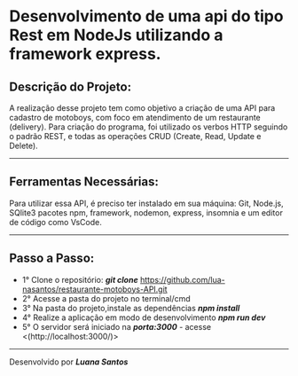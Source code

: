 # Desenvolvimento de uma api do tipo Rest em NodeJs utilizando a framework express.


## Descrição do Projeto:

A realização desse projeto tem como objetivo a criação de uma API para cadastro de motoboys, com foco em atendimento de um restaurante (delivery). Para criação do programa, foi utilizado os verbos HTTP seguindo o padrão REST, e todas as operações CRUD (Create, Read, Update e Delete).

_______
## Ferramentas Necessárias: 

Para utilizar essa API, é preciso ter instalado em sua máquina: Git, Node.js, SQlite3 pacotes npm, framework, nodemon, express, insomnia e um editor de código como VsCode.

------
## Passo a Passo:

* 1° Clone o repositório: 
**_git clone_** https://github.com/lua-nasantos/restaurante-motoboys-API.git
* 2° Acesse a pasta do projeto no terminal/cmd 
* 3° Na pasta do projeto,instale as dependências 
**_npm install_** 
* 4° Realize a aplicação em modo de desenvolvimento 
**_npm run dev_** 
* 5° O servidor será iniciado na **_porta:3000_** - acesse <(http://localhost:3000/)> 

-----
Desenvolvido por **_Luana Santos_**